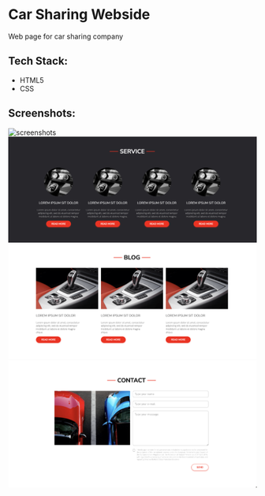 # Car Sharing Webside
Web page for car sharing company

## Tech Stack:
- HTML5
- CSS

## Screenshots:
![screenshots](./src/images/screenshot01.png)
![screenshots](./src/images/screenshot02.png)
![screenshots](./src/images/screenshot03.png)
![screenshots](./src/images/screenshot04.png)

